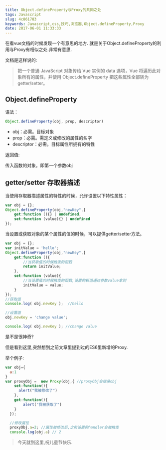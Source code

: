 ```yaml
---
title: Object.defineProperty与Proxy的共同之处
tags: Javascript
slug: 4c861783
keywords: Javascript,css,技巧,浏览器,Object.defineProperty,Proxy
date: 2017-06-01 11:33:33
---
```

在看vue文档的时候发现一个有意思的地方.
就是关于Object.defineProperty的利用与Proxy有相似之处.非常有意思.

文档是这样说的:

> 把一个普通 JavaScript 对象传给 Vue 实例的 data 选项，Vue 将遍历此对象所有的属性，并使用 Object.defineProperty 把这些属性全部转为 getter/setter。

## Object.defineProperty
语法：
```javascript
Object.defineProperty(obj, prop, descriptor)
```

* obj：必需。目标对象 
* prop：必需。需定义或修改的属性的名字
* descriptor：必需。目标属性所拥有的特性

返回值:

传入函数的对象。即第一个参数obj


## getter/setter 存取器描述

当使用存取器描述属性的特性的时候，允许设置以下特性属性：


```javascript
var obj = {};
Object.defineProperty(obj,"newKey",{
    get:function (){} | undefined,
    set:function (value){} | undefined
});
```

当设置或获取对象的某个属性的值的时候，可以提供getter/setter方法。

``` javascript
var obj = {};
var initValue = 'hello';
Object.defineProperty(obj,"newKey",{
    get:function (){
        //当获取值的时候触发的函数
        return initValue;    
    },
    set:function (value){
        //当设置值的时候触发的函数,设置的新值通过参数value拿到
        initValue = value;
    }
});
//获取值
console.log( obj.newKey );  //hello

//设置值
obj.newKey = 'change value';

console.log( obj.newKey ); //change value
```


是不是很神奇? 

但是看到这里,突然想到之前文章里提到过的ES6里新增的Proxy.

举个例子:

``` javascript
var obj={
  a:1
}
var proxyObj =  new Proxy(obj,{ //proxyObj会继承obj
    set:function(){
      alert("我被修改了")
    },
    get:function(){
        alert("我被获取了")
    }
  });

  //修改属性
  proxyObj.a=2; //属性被修改后,之前设置的handler会被触发
  console.log(obj.a) // 2
```


> 今天就到这里,祝儿童节快乐.